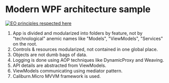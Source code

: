 # Modern WPF architecture sample

[![EO principles respected here](http://www.elegantobjects.org/badge.svg)](http://www.elegantobjects.org)

1. App is divided and modularized into folders by feature, not by "technological" anemic names like "Models", "ViewModels", "Services" on the root.
2. Controls & resources modularized, not contained in one global place.
3. Objects are not dumb bags of data.
4. Logging is done using AOP techniques like DynamicProxy and Weaving.
5. API details are abstracted from ViewModels.
6. ViewModels communicating using mediator pattern.
7. Caliburn.Micro MVVM framework is used.
